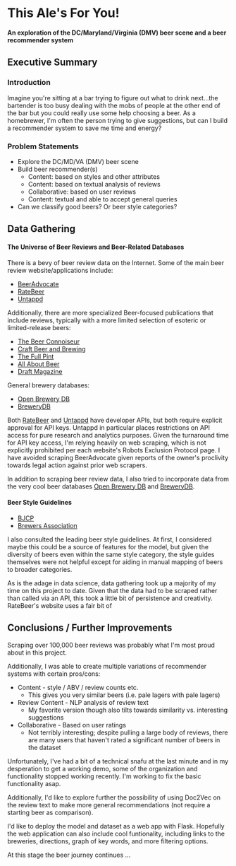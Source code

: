# This Ale's For You!
<strong>An exploration of the DC/Maryland/Virginia (DMV) beer scene and a beer recommender system</strong>

## Executive Summary

### Introduction
Imagine you're sitting at a bar trying to figure out what to drink next...the bartender is too busy dealing with the mobs of people at the other end of the bar but you could really use some help choosing a beer. As a homebrewer, I'm often the person trying to give suggestions, but can I build a recommender system to save me time and energy?

### Problem Statements 
* Explore the DC/MD/VA (DMV) beer scene
* Build beer recommender(s)
  - Content: based on styles and other attributes
  - Content: based on textual analysis of reviews
  - Collaborative: based on user reviews
  - Content: textual and able to accept general queries
* Can we classify good beers? Or beer style categories?

## Data Gathering

#### The Universe of Beer Reviews and Beer-Related Databases

There is a bevy of beer review data on the Internet. Some of the main beer review website/applications include: 
* [BeerAdvocate](https://www.beeradvocate.com) 
* [RateBeer](https://www.ratebeer.com)
* [Untappd](https://untappd.com/home)

Additionally, there are more specialized Beer-focused publications that include reviews, typically with a more limited selection of esoteric or limited-release beers:
* [The Beer Connoiseur](https://beerconnoisseur.com)
* [Craft Beer and Brewing](https://beerandbrewing.com)
* [The Full Pint](https://thefullpint.com/beer-reviews/)
* [All About Beer](http://allaboutbeer.com)
* [Draft Magazine](https://draftmag.com)

General brewery databases:
* [Open Brewery DB](https://www.openbrewerydb.org)
* [BreweryDB](https://www.brewerydb.com/developers)

Both [RateBeer](https://www.ratebeer.com/api-documentation.asp) and [Untappd](https://untappd.com/api/register#) have developer APIs, but both require explicit approval for API keys. Untappd in particular places restrictions on API access for pure research and analytics purposes. Given the turnaround time for API key access, I'm relying heavily on web scraping, which is not explicitly prohibited per each website's Robots Exclusion Protocol page. I have avoided scraping BeerAdvocate given reports of the owner's proclivity towards legal action against prior web scrapers.

In addition to scraping beer review data, I also tried to incorporate data from the very cool beer databases [Open Brewery DB](https://www.openbrewerydb.org) and [BreweryDB](https://www.brewerydb.com).

#### Beer Style Guidelines

* [BJCP](https://www.bjcp.org/docs/2015_Guidelines_Beer.pdf)
* [Brewers Association](https://www.brewersassociation.org/press-releases/brewers-association-releases-2019-beer-style-guidelines/)

I also consulted the leading beer style guidelines. At first, I considered maybe this could be a source of features for the model, but given the diversity of beers even within the same style category, the style guides themselves were not helpful except for aiding in manual mapping of beers to broader categories.

As is the adage in data science, data gathering took up a majority of my time on this project to date. Given that the data had to be scraped rather than called via an API, this took a little bit of persistence and creativity. RateBeer's website uses a fair bit of 

## Conclusions / Further Improvements

Scraping over 100,000 beer reviews was probably what I'm most proud about in this project.

Additionally, I was able to create multiple variations of recommender systems with certain pros/cons:
* Content - style / ABV / review counts etc. 
    - This gives you very similar beers (i.e. pale lagers with pale lagers)
* Review Content - NLP analysis of review text
    - My favorite version though also tilts towards similarity vs. interesting suggestions
* Collaborative - Based on user ratings
    - Not terribly interesting; despite pulling a large body of reviews, there are many users that haven't rated a significant number of beers in the dataset

Unfortunately, I've had a bit of a technical snafu at the last minute and in my desperation to get a working demo, some of the organization and functionality stopped working recently. I'm working to fix the basic functionality asap.

Additionally, I'd like to explore further the possibility of using Doc2Vec on the review text to make more general recommendations (not require a starting beer as comparison).

I'd like to deploy the model and dataset as a web app with Flask. Hopefully the web application can also include cool funtionality, including links to the breweries, directions, graph of key words, and more filtering options.

At this stage the beer journey continues ...